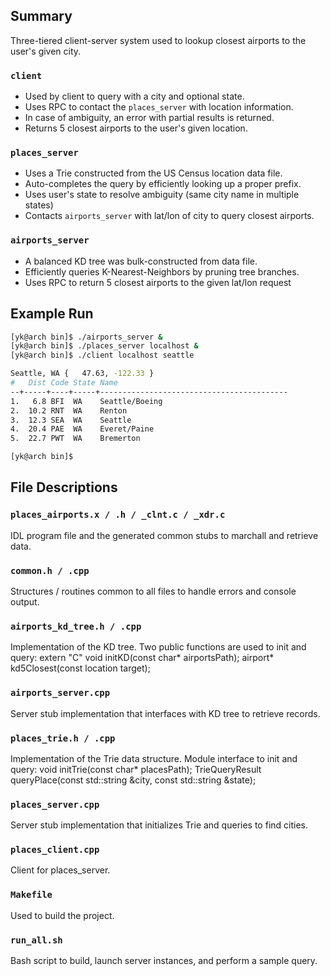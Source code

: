 ## Summary

Three-tiered client-server system used to lookup closest airports to the user's given city.

### `client`
- Used by client to query with a city and optional state. 
- Uses RPC to contact the `places_server` with location information.
- In case of ambiguity, an error with partial results is returned.  
- Returns 5 closest airports to the user's given location.

### `places_server`
- Uses a Trie constructed from the US Census location data file.
- Auto-completes the query by efficiently looking up a proper prefix.
- Uses user's state to resolve ambiguity (same city name in multiple states)
- Contacts `airports_server` with lat/lon of city to query closest airports.

### `airports_server`
- A balanced KD tree was bulk-constructed from data file.
- Efficiently queries K-Nearest-Neighbors by pruning tree branches. 
- Uses RPC to return 5 closest airports to the given lat/lon request

## Example Run

```bash
[yk@arch bin]$ ./airports_server &
[yk@arch bin]$ ./places_server localhost &
[yk@arch bin]$ ./client localhost seattle

Seattle, WA {   47.63, -122.33 }
#   Dist Code State Name
--+-----+----+-----+------------------------------------------
1.   6.8 BFI  WA    Seattle/Boeing
2.  10.2 RNT  WA    Renton
3.  12.3 SEA  WA    Seattle
4.  20.4 PAE  WA    Everet/Paine
5.  22.7 PWT  WA    Bremerton

[yk@arch bin]$
```

## File Descriptions

### `places_airports.x / .h / _clnt.c / _xdr.c`

IDL program file and the generated common stubs to marchall and retrieve data.

### `common.h / .cpp`
Structures / routines common to all files to handle errors and console output.

### `airports_kd_tree.h / .cpp`
Implementation of the KD tree. Two public functions are used to init and query:
extern "C" void initKD(const char* airportsPath);
airport* kd5Closest(const location target);

### `airports_server.cpp`
Server stub implementation that interfaces with KD tree to retrieve records.

### `places_trie.h / .cpp`
Implementation of the Trie data structure. Module interface to init and query:
void initTrie(const char* placesPath);
TrieQueryResult queryPlace(const std::string &city, const std::string &state);

### `places_server.cpp`
Server stub implementation that initializes Trie and queries to find cities.

### `places_client.cpp`
Client for places_server.

### `Makefile`
Used to build the project.

### `run_all.sh`
Bash script to build, launch server instances, and perform a sample query.
